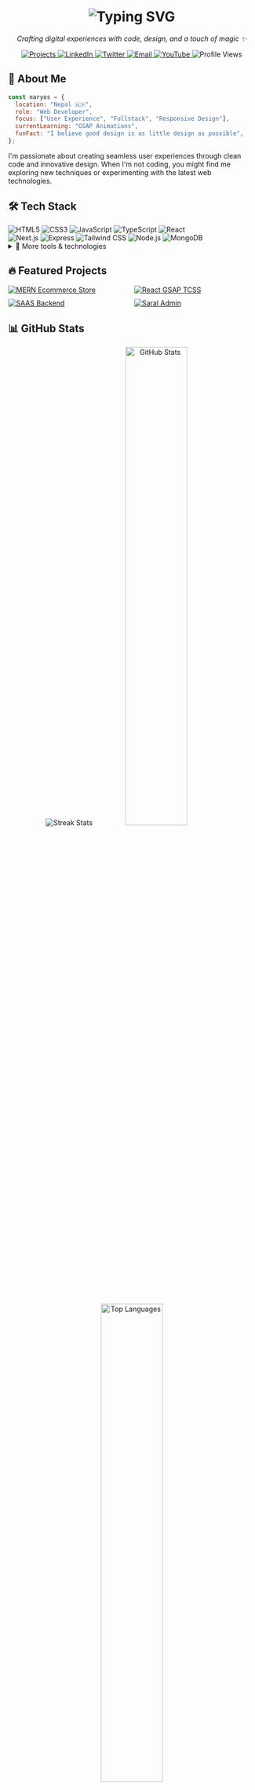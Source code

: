 <h1 align="center">
  <img src="https://readme-typing-svg.herokuapp.com/?lines=Namaste🙏;I'm+Aryan+(naryos);Web+Developer;Creative+Coder;Tech+Enthusiast;&center=true&size=30&color=36BCF7&duration=4000&pause=1000" alt="Typing SVG">
</h1>

<p align="center">
  <em>Crafting digital experiences with code, design, and a touch of magic ✨</em>
</p>

<div align="center">
  <a href="https://github.com/AryanAD?tab=repositories" target="_blank">
    <img src="https://img.shields.io/badge/Projects-24+-brightgreen?style=flat-square&logo=github" alt="Projects">
  </a>
  <a href="https://www.linkedin.com/in/aryan-adhikari-0b443833b" target="_blank">
    <img src="https://img.shields.io/badge/-LinkedIn-0077B5?style=flat-square&logo=linkedin" alt="LinkedIn">
  </a>
  <a href="https://x.com/naryosdev" target="_blank">
    <img src="https://img.shields.io/badge/-Twitter-000000?style=flat-square&logo=x&logoColor=white" alt="Twitter">
  </a>
  <a href="mailto:naryosdev@gmail.com" target="_blank">
    <img src="https://img.shields.io/badge/-Email-D14836?style=flat-square&logo=gmail&logoColor=white" alt="Email">
  </a>
  <a href="https://www.youtube.com/@naryos" target="_blank">
    <img src="https://img.shields.io/badge/-YouTube-FF0000?style=flat-square&logo=youtube&logoColor=white" alt="YouTube">
  </a>
  <img src="https://komarev.com/ghpvc/?username=AryanAD&style=flat-square&color=blueviolet" alt="Profile Views">
</div>

  <h2>🚀 About Me</h2>

```javascript
const naryos = {
  location: "Nepal 🇳🇵",
  role: "Web Developer",
  focus: ["User Experience", "Fullstack", "Responsive Design"],
  currentLearning: "GSAP Animations",
  funFact: "I believe good design is as little design as possible",
};
```

  <p>I'm passionate about creating seamless user experiences through clean code and innovative design. When I'm not coding, you might find me exploring new techniques or experimenting with the latest web technologies.</p>

<div align="left">
  <h2>🛠️ Tech Stack</h2>
  <div>
    <img src="https://img.shields.io/badge/HTML5-E34F26?style=for-the-badge&logo=html5&logoColor=white" alt="HTML5">
    <img src="https://img.shields.io/badge/CSS3-1572B6?style=for-the-badge&logo=css3&logoColor=white" alt="CSS3">
    <img src="https://img.shields.io/badge/JavaScript-F7DF1E?style=for-the-badge&logo=javascript&logoColor=black" alt="JavaScript">
    <img src="https://img.shields.io/badge/TypeScript-3178C6?style=for-the-badge&logo=typescript&logoColor=white" alt="TypeScript">
    <img src="https://img.shields.io/badge/React-61DAFB?style=for-the-badge&logo=react&logoColor=black" alt="React">
  </div>
  <div>
    <img src="https://img.shields.io/badge/Next.js-000000?style=for-the-badge&logo=next.js&logoColor=white" alt="Next.js">
    <img src="https://img.shields.io/badge/Express-000000?style=for-the-badge&logo=express&logoColor=white" alt="Express">
    <img src="https://img.shields.io/badge/Tailwind_CSS-06B6D4?style=for-the-badge&logo=tailwind-css&logoColor=white" alt="Tailwind CSS">
    <img src="https://img.shields.io/badge/Node.js-339933?style=for-the-badge&logo=node.js&logoColor=white" alt="Node.js">
    <img src="https://img.shields.io/badge/MongoDB-47A248?style=for-the-badge&logo=mongodb&logoColor=white" alt="MongoDB">
  </div>

  <details>
    <summary>🧰 More tools & technologies</summary>
    <br>
    <div>
      <img src="https://img.shields.io/badge/Git-F05032?style=for-the-badge&logo=git&logoColor=white" alt="Git">
      <img src="https://img.shields.io/badge/Vite-646CFF?style=for-the-badge&logo=vite&logoColor=white" alt="Vite">
      <img src="https://img.shields.io/badge/MySQL-4479A1?style=for-the-badge&logo=mysql&logoColor=white" alt="MySQL">
      <img src="https://img.shields.io/badge/framer_motion-ffca28?style=for-the-badge&logo=framer&logoColor=%23ffffff&color=%237178f6" alt="Framer Motion">
      <img src="https://img.shields.io/badge/Linux-FCC624?style=for-the-badge&logo=linux&logoColor=black" alt="Linux">
      <img src="https://img.shields.io/badge/windows-blue?style=for-the-badge" alt="Windows">
      <img src="https://img.shields.io/badge/visual_studio_code-blue?style=for-the-badge" alt="Visual Studio Code">
    </div>
  </details>
</div>

<h2>🔥 Featured Projects</h2>

<div style="display: grid; grid-template-columns: repeat(2, 1fr); gap: 10px;">
  <a href="https://github.com/AryanAD/mern-ecommerce-store">
    <img src="https://github-readme-stats.vercel.app/api/pin/?username=AryanAD&repo=mern-ecommerce-store&theme=nightowl&hide_border=true" alt="MERN Ecommerce Store">
  </a>
  <a href="https://github.com/AryanAD/react-tcss-gsap">
    <img src="https://github-readme-stats.vercel.app/api/pin/?username=AryanAD&repo=react-tcss-gsap&theme=nightowl&hide_border=true" alt="React GSAP TCSS">
  </a>
</div>

<div style="display: grid; grid-template-columns: repeat(2, 1fr); gap: 10px; margin-top: 10px;">
  <a href="https://github.com/AryanAD/saas-backend">
    <img src="https://github-readme-stats.vercel.app/api/pin/?username=AryanAD&repo=saas-backend&theme=nightowl&hide_border=true" alt="SAAS Backend">
  </a>
  <a href="https://github.com/AryanAD/projectI">
    <img src="https://github-readme-stats.vercel.app/api/pin/?username=AryanAD&repo=projectI&theme=nightowl&hide_border=true" alt="Saral Admin">
  </a>
</div>

<h2>📊 GitHub Stats</h2>

<div align="center">
  <img src="https://github-readme-streak-stats.herokuapp.com/?user=AryanAD&theme=nightowl&hide_border=true&background=0D1117" alt="Streak Stats">
  <img src="https://github-readme-stats.vercel.app/api?username=AryanAD&show_icons=true&count_private=true&hide_title=true&theme=nightowl&hide_border=true&bg_color=0D1117&hide_rank=true" alt="GitHub Stats" style="width: 50%">
  <img src="https://github-readme-stats.vercel.app/api/top-langs/?username=AryanAD&layout=compact&theme=nightowl&hide_border=true&bg_color=0D1117" alt="Top Languages" style="width: 50%">
</div>

<h2>🏆 GitHub Trophies</h2>

<div align="center">
  <img src="https://github-profile-trophy.vercel.app/?username=AryanAD&theme=nord&no-frame=true&row=1&column=6" alt="Trophies">
</div>

<h2>📈 Contribution Graph</h2>

<div align="center">

[![Aryan's github activity graph](https://github-readme-activity-graph.vercel.app/graph?username=AryanAD&theme=react)](https://github.com/aryanad/github-readme-activity-graph)

</div>

<h2 align="left">📫 Let's Connect!</h2>

<div align="center" style="display: flex; justify-content: center; gap: 20px; flex-wrap: wrap;">
  <a href="https://www.linkedin.com/in/aryan-adhikari-0b443833b" target="_blank">
    <img src="https://img.icons8.com/fluent/48/000000/linkedin.png" alt="LinkedIn">
  </a>
  <a href="https://x.com/naryosdev" target="_blank">
    <img src="https://img.icons8.com/fluent/48/000000/twitter.png" alt="Twitter">
  </a>
  <a href="mailto:naryosdev@gmail.com" target="_blank">
    <img src="https://img.icons8.com/fluent/48/000000/gmail.png" alt="Email">
  </a>
  <a href="https://www.youtube.com/@naryos" target="_blank">
    <img src="https://img.icons8.com/fluent/48/000000/youtube-play.png" alt="YouTube">
  </a>

</div>

<div align="center" style="margin-top: 30px;">
  <img src="https://capsule-render.vercel.app/api?type=waving&color=gradient&height=100&section=footer" alt="Footer">
</div>
